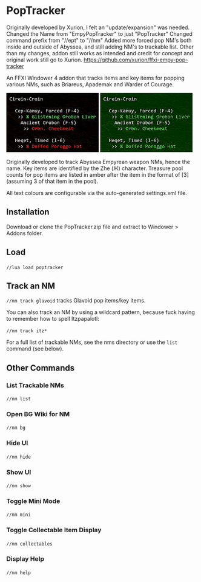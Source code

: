 # PopTracker
 
Originally developed by Xurion, I felt an "update/expansion" was needed.
Changed the Name from "EmpyPopTracker" to just "PopTracker"
Changed command prefix from "//ept" to "//nm"
Added more forced pop NM's both inside and outside of Abyssea, and still adding NM's to trackable list.
Other than my changes, addon still works as intended and credit for concept and original work still go to Xurion.
https://github.com/xurion/ffxi-empy-pop-tracker
 
An FFXI Windower 4 addon that tracks items and key items for popping various NMs, such as Briareus, Apademak and Warder of Courage.

![Example of Cirein-croin tracking](readme/demo.png) ![All KIs obtained](readme/demo-full.png)

Originally developed to track Abyssea Empyrean weapon NMs, hence the name. Key items are identified by the Zhe (Ж) character. Treasure pool counts for pop items are listed in amber after the item in the format of [3] (assuming 3 of that item in the pool).

All text colours are configurable via the auto-generated settings.xml file.

## Installation

Download or clone the PopTracker.zip file and extract to Windower > Addons folder.

## Load

`//lua load poptracker`

## Track an NM

`//nm track glavoid` tracks Glavoid pop items/key items.

You can also track an NM by using a wildcard pattern, because fuck having to remember how to spell Itzpapalotl:

`//nm track itz*`

For a full list of trackable NMs, see the nms directory or use the `list` command (see below).

## Other Commands

### List Trackable NMs

`//nm list`

### Open BG Wiki for NM

`//nm bg`

### Hide UI

`//nm hide`

### Show UI

`//nm show`

### Toggle Mini Mode

`//nm mini`

### Toggle Collectable Item Display

`//nm collectables`

### Display Help

`//nm help`
